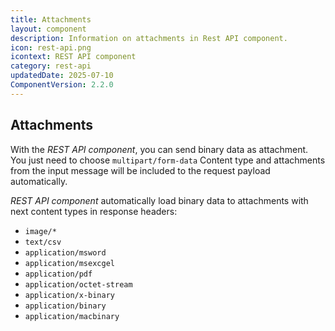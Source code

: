 ```yaml
---
title: Attachments
layout: component
description: Information on attachments in Rest API component.
icon: rest-api.png
icontext: REST API component
category: rest-api
updatedDate: 2025-07-10
ComponentVersion: 2.2.0
---
```


## Attachments

With the *REST API component*, you can send binary data as attachment. You just need to choose
`multipart/form-data` Content type and attachments from the input message will be
included to the request payload automatically.

*REST API component* automatically load binary data to attachments with next content
types in response headers:

*   `image/*`
*   `text/csv`
*   `application/msword`
*   `application/msexcgel`
*   `application/pdf`
*   `application/octet-stream`
*   `application/x-binary`
*   `application/binary`
*   `application/macbinary`
